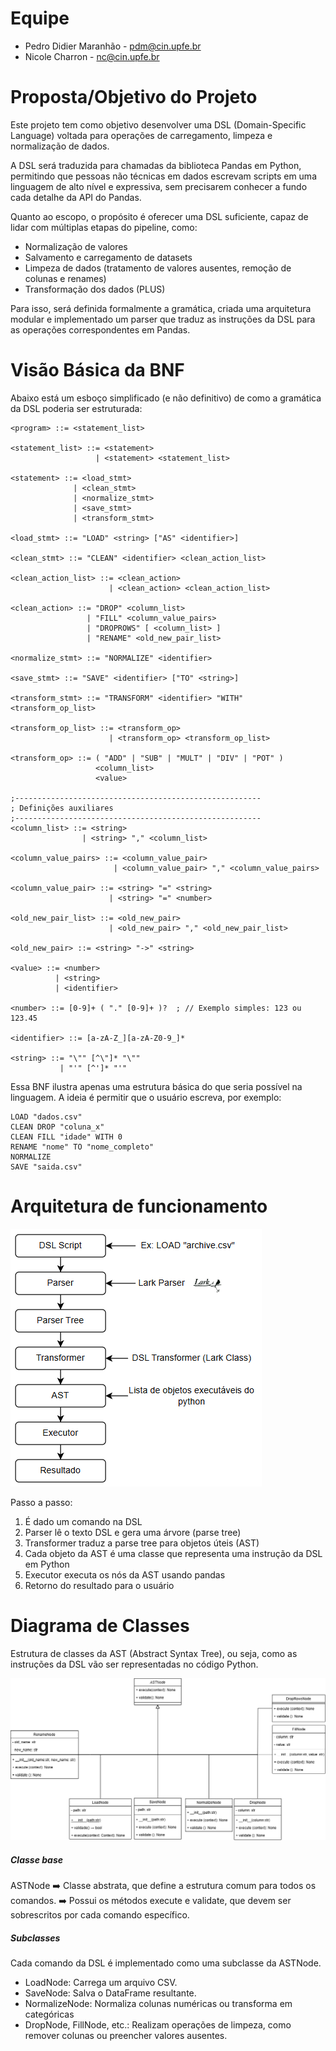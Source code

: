 # Equipe
- Pedro Didier Maranhão - pdm@cin.upfe.br
- Nicole Charron - nc@cin.upfe.br

# Proposta/Objetivo do Projeto
Este projeto tem como objetivo desenvolver uma DSL (Domain-Specific Language) voltada para operações de carregamento, limpeza e normalização de dados.

 A DSL será traduzida para chamadas da biblioteca Pandas em Python, permitindo que pessoas não técnicas em dados escrevam scripts em uma linguagem de alto nível e expressiva, sem precisarem conhecer a fundo cada detalhe da API do Pandas.
 
 Quanto ao escopo, o propósito é oferecer uma DSL suficiente, capaz de lidar com múltiplas etapas do pipeline, como:
 - Normalização de valores
 - Salvamento e carregamento de datasets
 - Limpeza de dados (tratamento de valores ausentes, remoção de colunas e renames)
 - Transformação dos dados (PLUS)

 Para isso, será definida formalmente a gramática, criada uma arquitetura modular e implementado um parser que traduz as instruções da DSL para as operações correspondentes em Pandas.

# Visão Básica da BNF
Abaixo está um esboço simplificado (e não definitivo) de como a gramática da DSL poderia ser estruturada:

```
<program> ::= <statement_list>

<statement_list> ::= <statement>
                   | <statement> <statement_list>

<statement> ::= <load_stmt>
              | <clean_stmt>
              | <normalize_stmt>
              | <save_stmt>
              | <transform_stmt>

<load_stmt> ::= "LOAD" <string> ["AS" <identifier>]

<clean_stmt> ::= "CLEAN" <identifier> <clean_action_list>

<clean_action_list> ::= <clean_action>
                      | <clean_action> <clean_action_list>

<clean_action> ::= "DROP" <column_list>
                 | "FILL" <column_value_pairs>
                 | "DROPROWS" [ <column_list> ]
                 | "RENAME" <old_new_pair_list>

<normalize_stmt> ::= "NORMALIZE" <identifier>

<save_stmt> ::= "SAVE" <identifier> ["TO" <string>]

<transform_stmt> ::= "TRANSFORM" <identifier> "WITH" <transform_op_list>

<transform_op_list> ::= <transform_op>
                      | <transform_op> <transform_op_list>

<transform_op> ::= ( "ADD" | "SUB" | "MULT" | "DIV" | "POT" )
                   <column_list>
                   <value>

;-------------------------------------------------------
; Definições auxiliares
;-------------------------------------------------------
<column_list> ::= <string>
                | <string> "," <column_list>

<column_value_pairs> ::= <column_value_pair>
                       | <column_value_pair> "," <column_value_pairs>

<column_value_pair> ::= <string> "=" <string>
                      | <string> "=" <number>

<old_new_pair_list> ::= <old_new_pair>
                      | <old_new_pair> "," <old_new_pair_list>

<old_new_pair> ::= <string> "->" <string>

<value> ::= <number>
          | <string>
          | <identifier>

<number> ::= [0-9]+ ( "." [0-9]+ )?  ; // Exemplo simples: 123 ou 123.45

<identifier> ::= [a-zA-Z_][a-zA-Z0-9_]*

<string> ::= "\"" [^\"]* "\""
           | "'" [^']* "'"
```

Essa BNF ilustra apenas uma estrutura básica do que seria possível na linguagem. A ideia é permitir que o usuário escreva, por exemplo:

```
LOAD "dados.csv"
CLEAN DROP "coluna_x"
CLEAN FILL "idade" WITH 0
RENAME "nome" TO "nome_completo"
NORMALIZE
SAVE "saida.csv"
```
# Arquitetura de funcionamento 

![](imgs/image.png)

Passo a passo:

1. É dado um comando na DSL
2. Parser lê o texto DSL e gera uma árvore (parse tree)
3. Transformer traduz a parse tree para objetos úteis (AST)
4. Cada objeto da AST é uma classe que representa uma instrução da DSL em Python
5. Executor	executa os nós da AST usando pandas
6. Retorno do resultado para o usuário

# Diagrama de Classes

Estrutura de classes da AST (Abstract Syntax Tree), ou seja, como as instruções da DSL vão ser representadas no código Python.

![](imgs/class_diag.png)

#####  Classe base
ASTNode 
 :arrow_right: Classe abstrata, que define a estrutura comum para todos os comandos.
 :arrow_right: Possui os métodos execute e validate, que devem ser sobrescritos por cada comando específico.

##### Subclasses 
Cada comando da DSL é implementado como uma subclasse da ASTNode. 
 - LoadNode: Carrega um arquivo CSV.
 - SaveNode: Salva o DataFrame resultante.
 - NormalizeNode: Normaliza colunas numéricas ou transforma em categóricas
 - DropNode, FillNode, etc.: Realizam operações de limpeza, como remover colunas ou preencher valores ausentes.






